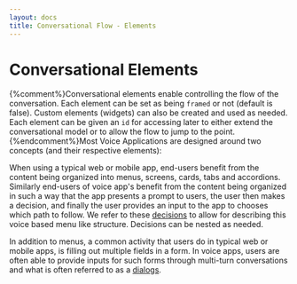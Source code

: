 ```yaml
---
layout: docs
title: Conversational Flow - Elements
---
```

# Conversational Elements


{%comment%}Conversational elements enable controlling the flow of the conversation. Each element can be set as being `framed` or not (default is false). Custom elements (widgets) can also be created and used as needed. Each element can be given an `id` for accessing later to either extend the conversational model or to allow the flow to jump to the point.{%endcomment%}Most Voice Applications are designed around two concepts (and their respective elements):

When using a typical web or mobile app, end-users benefit from the content being organized into menus, screens, cards, tabs and accordions. Similarly end-users of voice app's benefit from the content being organized in such a way that the app presents a prompt to users, the user then makes a decision, and finally the user provides an input to the app to chooses which path to follow. We refer to these [decisions](/docs/conversation-decisions) to allow for describing this voice based menu like structure. Decisions can be nested as needed.

In addition to menus, a common activity that users do in typical web or mobile apps, is filling out multiple fields in a form. In voice apps, users are often able to provide inputs for such forms through multi-turn conversations and what is often referred to as a [dialogs](/docs/conversation-dialogs).
